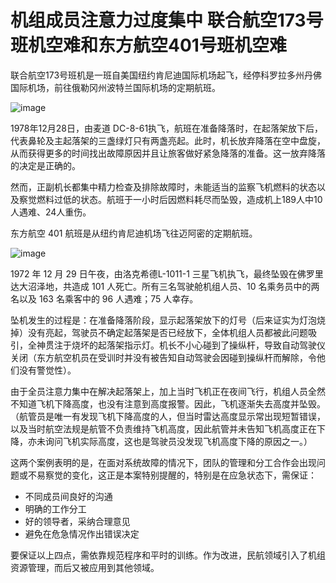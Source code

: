 # 机组成员注意力过度集中 联合航空173号班机空难和东方航空401号班机空难

联合航空173号班机是一班自美国纽约肯尼迪国际机场起飞，经停科罗拉多州丹佛国际机场，前往俄勒冈州波特兰国际机场的定期航班。

![image](https://github.com/user-attachments/assets/c81d1373-f722-46ff-aa32-e88b4bddc7b1)


1978年12月28日，由麦道 DC-8-61执飞，航班在准备降落时，在起落架放下后，代表鼻轮及主起落架的三盏绿灯只有两盏亮起。此时，机长放弃降落在空中盘旋，从而获得更多的时间找出故障原因并且让旅客做好紧急降落的准备。这一放弃降落的决定是正确的。

然而，正副机长都集中精力检查及排除故障时，未能适当的监察飞机燃料的状态以及察觉燃料过低的状态。航班于一小时后因燃料耗尽而坠毁，造成机上189人中10人遇难、24人重伤。

东方航空 401 航班是从纽约肯尼迪机场飞往迈阿密的定期航班。

![image](https://github.com/user-attachments/assets/f75360e3-5f0b-4e2d-a82d-db7a92af90f5)


1972 年 12 月 29 日午夜，由洛克希德L-1011-1 三星飞机执飞，最终坠毁在佛罗里达大沼泽地，共造成 101 人死亡。所有三名驾驶舱机组人员、10 名乘务员中的两名以及 163 名乘客中的 96 人遇难；75 人幸存。

坠机发生的过程是：在准备降落阶段，显示起落架放下的灯号（后来证实为灯泡烧掉）没有亮起，驾驶员不确定起落架是否已经放下，全体机组人员都被此问题吸引，全神贯注于烧坏的起落架指示灯。机长不小心碰到了操纵杆，导致自动驾驶仪关闭（东方航空机员在受训时并没有被告知自动驾驶会因碰到操纵杆而解除，令他们没有警觉性）。

由于全员注意力集中在解决起落架上，加上当时飞机正在夜间飞行，机组人员全然不知道飞机下降高度，也没有注意到高度报警。因此，飞机逐渐失去高度并坠毁。（航管员是唯一有发现飞机下降高度的人，但当时雷达高度显示常出现短暂错误，以及当时航空法规是航管不负责维持飞机高度，因此航管并未告知飞机高度正在下降，亦未询问飞机实际高度，这也是驾驶员没发现飞机高度下降的原因之一。）

这两个案例表明的是，在面对系统故障的情况下，团队的管理和分工合作会出现问题或不易察觉的变化，这正是本案特别提醒的，特别是在应急状态下，需保证：
 - 不同成员间良好的沟通
 - 明确的工作分工
 - 好的领导者，采纳合理意见
 - 避免在危急情况作出错误决定

要保证以上四点，需依靠规范程序和平时的训练。作为改进，民航领域引入了机组资源管理，而后又被应用到其他领域。
